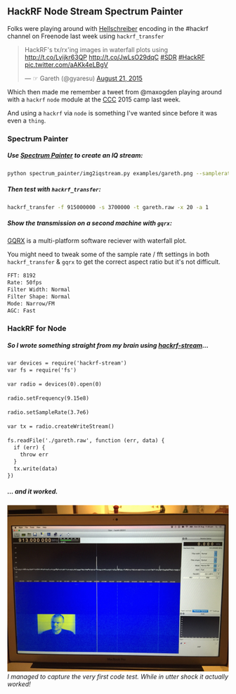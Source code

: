 ## HackRF Node Stream Spectrum Painter

Folks were playing around with [Hellschreiber](https://en.wikipedia.org/wiki/Hellschreiber) encoding in the #hackrf channel on Freenode last week using `hackrf_transfer`

<blockquote class="twitter-tweet" data-partner="tweetdeck"><p lang="en" dir="ltr">HackRF&#39;s tx/rx&#39;ing images in waterfall plots using <a href="http://t.co/Lyijkr63QP">http://t.co/Lyijkr63QP</a> <a href="http://t.co/JwLsO29dqC">http://t.co/JwLsO29dqC</a> <a href="https://twitter.com/hashtag/SDR?src=hash">#SDR</a> <a href="https://twitter.com/hashtag/HackRF?src=hash">#HackRF</a> <a href="http://t.co/aAKk4eLBgV">pic.twitter.com/aAKk4eLBgV</a></p>&mdash; ☞ Gareth (@gyaresu) <a href="https://twitter.com/gyaresu/status/634796029859131396">August 21, 2015</a></blockquote>
<script async src="//platform.twitter.com/widgets.js" charset="utf-8"></script>


Which then made me remember a tweet from @maxogden playing around with a `hackrf` `node` module at the [CCC](https://www.ccc.de/en/) 2015 camp last week.

And using a `hackrf` via `node` is something I've wanted since before it was even a `thing`.

### Spectrum Painter 

##### Use [Spectrum Painter](https://github.com/polygon/spectrum_painter) to create an IQ stream:

```bash
python spectrum_painter/img2iqstream.py examples/gareth.png --samplerate 8000000 --format hackrf > gareth.raw
```

##### Then test with `hackrf_transfer`: 
```bash
hackrf_transfer -f 915000000 -s 3700000 -t gareth.raw -x 20 -a 1
```

##### Show the transmission on a second machine with `gqrx`:
[GQRX](http://gqrx.dk) is a multi-platform software reciever with waterfall plot.

You might need to tweak some of the sample rate / fft settings in both `hackrf_transfer` & `gqrx` to get the correct aspect ratio but it's not difficult.

```
FFT: 8192
Rate: 50fps
Filter Width: Normal
Filter Shape: Normal
Mode: Narrow/FM
AGC: Fast
```

### HackRF for Node

##### So I wrote something straight from my brain using [hackrf-stream](https://github.com/mappum/hackrf-stream)...


```node
var devices = require('hackrf-stream')
var fs = require('fs')

var radio = devices(0).open(0)

radio.setFrequency(9.15e8)

radio.setSampleRate(3.7e6)

var tx = radio.createWriteStream()

fs.readFile('./gareth.raw', function (err, data) {
  if (err) {
    throw err
  }
  tx.write(data)
})
```
##### ... and it worked.

![First test](./gareth-hackrf-node-success.jpg)
_I managed to capture the very first code test. While in utter shock it actually worked!_
